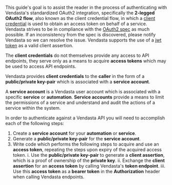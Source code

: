 
This guide's goal is to assist the reader in the process of authenticating with
Vendasta's standardized OAuth2 integration, specifically the **2-legged OAuth2 flow**, also known as the client credential flow, in which a [client credential](https://tools.ietf.org/html/rfc6749#section-4.4) is used to obtain an access token on behalf of a service. Vendasta strives to be in compliance with the [OAuth2 spec](https://tools.ietf.org/html/rfc6749) as much possible. If an inconsistency from the spec is discovered, please notify Vendasta so we can resolve the issue. Vendasta supports the use of a [jwt token](https://tools.ietf.org/html/rfc7523#section-4) as a valid client assertion.

The **client credentials** do not themselves provide any access to API endpoints,
they serve only as a means to acquire **access tokens** which may be used to access API endpoints.

Vendasta provides **client credentials** to the **caller** in the form of a
**public/private key-pair** which is associated with a **service account**.

A **service account** is a Vendasta user account which is associated with a
specific **service** or **automation**. **Service accounts** provide a
means to limit the permissions of a service and understand and audit the actions
of a service within the system.

In order to authenticate against a Vendasta API you will need to accomplish each of the following steps:

1. Create a **service account** for your **automation** or **service**.
1. Generate a **public/private key-pair** for the **service account**.
1. Write code which performs the following steps to acquire and use an **access token**, repeating the steps upon expiry of the acquired access token.
  i. Use the **public/private key-pair** to generate a **client assertion**, which is a proof of ownership of the **private key**.
  ii. Exchange the **client assertion** for an **access token** by calling Vendasta's **token endpoint**.
  iii. Use this **access token** as a **bearer token** in the **Authorization** header when calling Vendasta endpoints.

